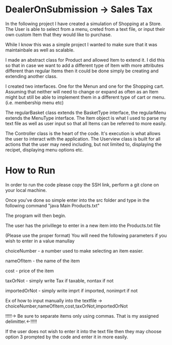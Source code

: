 # DealerOnSubmission -> Sales Tax

In the following project I have created a simulation of Shopping at a Store. 
The User is able to select from a menu, creted from a text file, or input their own custom Item that they would like to purchase. 

While I know this was a simple project I wanted to make sure that it was maintainbale as well as scalable. 

I made an abstract class for Product and allowed Item to extend it. I did this so that in case we want to add 
a different type of Item with more attributes different than regular Items then it could be done simply be creating and 
extending another class. 

I created two interfaces. One for the Menun and one for the Shopping cart. Assuming that 
neither will need to change or expand as often as an Item might but still be able to implement them in a different type of cart or menu. (i.e. membership menu etc)

The regularBasket class extends the BasketType interface, the regularMenu extends the MenuType interface. The Item object 
is what I used to parse my text file as well as user input so that all Items can be referred to more easily. 

The Controller class is the heart of the code. It's execution is what allows the user to interact with the application. 
The Userview class is built for all actions that the user may need including, but not limited to, displaying the recipet, displaying menu options etc.  


# How to Run 

In order to run the code please copy the SSH link, perform a git clone on your local machine.

Once you've done so simple enter into the src folder and type in the following command "java Main Products.txt"

The program will then begin.

The user has the privillege to enter in a new item into the Products.txt file 

(Please use the proper format)
You will need the following parameters if you wish to enter in a value manullay 

choiceNumber - a number used to make selecting an item easier.

nameOfItem - the name of the item

cost - price of the item

taxOrNot - simply write Tax if taxable, nontax if not

importedOrNot - simply write imprt if imported, nonimprt if not

Ex of how to input manually into the textfile -> choiceNumber,nameOfItem,cost,taxOrNot,importedOrNot

!!!!!-> Be sure to separate items only using commas. That is my assigned delimitter.<-!!!!!

If the user does not wish to enter it into the text file then they may choose option 3 prompted by the code and enter it in more easily. 

